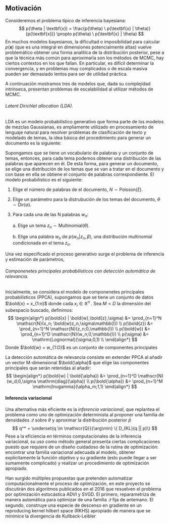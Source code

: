 ## Motivación

Consideremos el problema típico de inferencia bayesiana:
$$
p(\theta | \textbf{x}) = \frac{p(\theta) \ p(\textbf{x} | \theta)}{p(\textbf{x})} \propto p(\theta) \ p(\textbf{x} | \theta)
$$
En muchos modelos bayesianos, la dificultad o imposibilidad para calcular $p(\mathbf{x})$ (que es una integral en dimensiones potencialmente altas) vuelve problemático obtener una forma analítica de la distribución posterior, pese a que la técnica más común para aproximarla son los métodos de MCMC, hay ciertos contextos en los que fallan. En particular, es difícil determinar la convergencia, y en problemas muy complicados o de escala masiva pueden ser demasiado lentos para ser de utilidad práctica. 

A continuación mostramos tres de modelos que, dada su complejidad intrínseca, presentan problemas de escalabilidad al utilizar métodos de MCMC.

###### Latent Dirichlet allocation (LDA).

LDA es un modelo probabilístico generativo que forma parte de los modelos de mezclas Gaussianas, es ampliamente utilizado en procesamiento de lenguaje natural para resolver problemas de clasificación de texto y modelado de temas, la idea básica del procedimiento para generar un documento es la siguiente: 

Supongamos que se tiene un vocabulario de palabras y un conjunto de temas, entonces, para cada tema podemos obtener una distribución de las palabras que aparecen en él. De esta forma, para generar un documento, se elige una distribución de los temas que se van a tratar en el documento y con base en ella se obtiene el conjunto de palabras correspondiente. El modelo probabilístico es el siguiente:

1. Elige el número de palabras de el documento, $N \sim \mathrm{Poisson}(\xi)$.

2. Elige un parámetro para la distrubución de los temas del documento,  $\theta \sim \mathrm{Dir}(\alpha)$.

3. Para cada una de las N palabras $w_n$:

   a. Elige un tema $z_n \sim \mathrm{Multinomial}(\theta)$.

   b. Elige una palabra $w_n$ de $p(w_n|z_n,\beta)$, una distribución multinomial condicionada en el tema $z_n$.

Una vez especificado el proceso generativo surge el problema de inferencia y estimación de parámetros, 

###### Componenetes principales probabilísticos con detección automática de relevancia.

Inicialmente, se considera el modelo de componenetes principales probabilísticos (PPCA), supongamos que se tiene un conjunto de datos $\bold{x} = x_{1:n}$ donde cada $x_i \in \mathbb{R}^n$ . Sea $M<D$ la dimensión del subespacio buscado, definimos:
$$
\begin{align*}
p(\bold{x} | \bold{w},\bold{z},\sigma) &= \prod_{n=1}^N \mathscr{N}(x_n; \bold{w}z_n,\sigma\mathbb{I}) \\
p(\bold{z}) &= \prod_{n=1}^N \mathscr{N}(z_n;0,\mathbb{I}) \\
p(\bold{w}) &= \prod_{n=1}^D \mathscr{N}(w_n;0,\mathbb{I}) \\
p(\sigma) &= \mathrm{Lognormal}(\sigma;0,1) \\
\end{align*}
$$
Donde $\bold{w} = w_{1:D}$ es  un conjunto de componentes principales

La detección automática de relevancia consiste en extender PPCA al añadir un vector M-dimensional $\bold{\alpha}$ que elige las componentes principales que serán retenidas al añadir:
$$
\begin{align*}
p(\bold{w} | \bold{\alpha}) &= \prod_{n=1}^D \mathscr{N}(w_d;0,\sigma \mathrm{diag}(\alpha)) \\
p(\bold{\alpha}) &= \prod_{n=1}^M \mathrm{Invgamma}(\alpha_m;1,1)
\end{align*}
$$

#### Inferencia variacional

Una alternativa más eficiente es la *inferencia variacional*, que replantea el problema como uno de optimización determinista al proponer una familia de densidades $\mathscr{Q}$ sobre $\theta$ y aproximar la distribución posterior $\bar{p}$
$$
q^* = \underset{q \in \mathscr{Q}}{\arg\min} \{ D_{KL}(q  || p)\}
$$
Pese a la eficiencia en términos computacionales de la inferencia variacional, su uso como método general presenta ciertas complicaciones puesto que requiere de un diseño cuidadoso de la rutina de optimización: encontrar una familia variacional adecuada al modelo, obtener explícitamente la función objetivo y su gradiente (esto puede llegar a ser sumamente complicado) y realizar un procedimiento de optimización apropiado. 

Han surgido múltiples propuestas que pretenden automatizar computacionalmente el proceso de optimización, en este proyecto se discutirán dos algoritmos publicados en el 2016 que resuelven el problema por optimización estocástica ADVI y SVGD. El primero, reparametriza de manera automática para optimizar de una familia $\mathcal{Q}$ fija de antemano. El segundo, construye una especie de descenso en gradiente en un reproducing kernel hilbert space (RKHS) apropiado de manera que se minimice la divergencia de Kullback-Leibler

